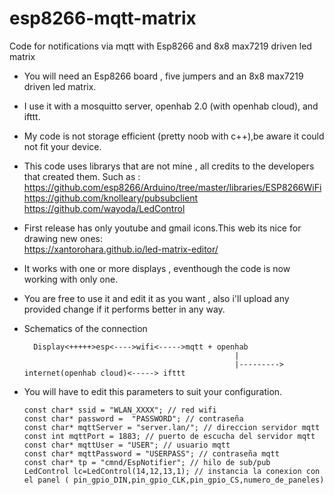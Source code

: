 # esp8266-mqtt-matrix
Code for notifications via mqtt with Esp8266 and 8x8 max7219 driven led matrix


- You will need an Esp8266 board , five jumpers and an 8x8 max7219 driven led matrix.
- I use it with a mosquitto server, openhab 2.0 (with openhab cloud), and ifttt.
- My code is not storage efficient (pretty noob with c++),be aware it could not fit your device.
- This code uses librarys that are not mine , all credits to the developers that created them. Such as :
        https://github.com/esp8266/Arduino/tree/master/libraries/ESP8266WiFi                                                               
        https://github.com/knolleary/pubsubclient                                                                                         
        https://github.com/wayoda/LedControl

- First release has only youtube and gmail icons.This web its nice for drawing new ones:                                                   
  https://xantorohara.github.io/led-matrix-editor/
- It works with one or more displays , eventhough the code is now working with only one.
- You are free to use it and edit it as you want , also i'll upload any provided change if it 
  performs better in any way.
- Schematics of the connection 
  
        Display<+++++>esp<---->wifi<----->mqtt + openhab 
                                                     |
                                                     |---------> internet(openhab cloud)<-----> ifttt
                              
- You will have to edit this parameters to suit your configuration.
      
      const char* ssid = "WLAN_XXXX"; // red wifi
      const char* password =  "PASSWORD"; // contraseña
      const char* mqttServer = "server.lan/"; // direccion servidor mqtt
      const int mqttPort = 1883; // puerto de escucha del servidor mqtt
      const char* mqttUser = "USER"; // usuario mqtt
      const char* mqttPassword = "USERPASS"; // contraseña mqtt
      const char* tp = "cmnd/EspNotifier"; // hilo de sub/pub
      LedControl lc=LedControl(14,12,13,1); // instancia la conexion con el panel ( pin_gpio_DIN,pin_gpio_CLK,pin_gpio_CS,numero_de_paneles)

